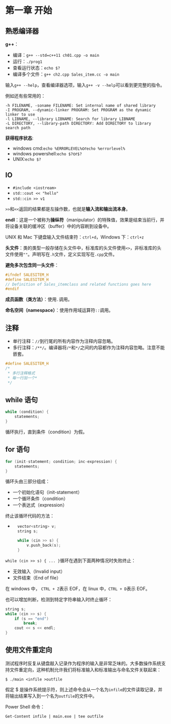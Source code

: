 # 第一章 开始

## 熟悉编译器

**g++**：

- 编译：`g++ --std=c++11 ch01.cpp -o main`
- 运行：`./prog1`
- 查看运行状态：`echo $?`
- 编译多个文件：`g++ ch2.cpp Sales_item.cc -o main`

输入`g++ --help`，查看编译器选项，输入`g++ -v --help`可以看到更完整的指令。

例如还有些常用的：

```shell
-h FILENAME, -soname FILENAME: Set internal name of shared library
-I PROGRAM, --dynamic-linker PROGRAM: Set PROGRAM as the dynamic linker to use
-l LIBNAME, --library LIBNAME: Search for library LIBNAME
-L DIRECTORY, --library-path DIRECTORY: Add DIRECTORY to library search path
```

**获得程序状态**:

- windows cmd:`echo %ERRORLEVEL%`or`echo %errorlevel%`
- windows powershell:`echo $?`or`$?`
- UNIX:`echo $?`

## IO

- `#include <iostream>`
- `std::cout << "hello"`
- `std::cin >> v1`

`>>`和`<<`返回的结果都是左操作数，也就是**输入流和输出流本身**。

**endl**：这是一个被称为**操纵符**（manipulator）的特殊值，效果是结束当前行，并将设备关联的缓冲区（buffer）中的内容刷到设备中。

UNIX 和 Mac 下键盘输入文件结束符：`ctrl+d`，Windows 下：`ctrl+z`

**头文件**：类的类型一般存储在头文件中，标准库的头文件使用`<>`，非标准库的头文件使用`""`。声明写在`.h`文件，定义实现写在`.cpp`文件。

**避免多次包含同一头文件**：

```cpp
#ifndef SALESITEM_H
#define SALESITEM_H
// Definition of Sales_itemclass and related functions goes here
#endif
```

**成员函数（类方法）**：使用`.`调用。

**命名空间（namespace）**：使用作用域运算符`::`调用。

## 注释

- 单行注释：`//`到行尾的所有内容作为注释内容忽略。
- 多行注释：`/**/`。编译器将`/*`和`*/`之间的内容都作为注释内容忽略。注意不能嵌套。

```cpp
#define SALESITEM_H
/*
 * 多行注释格式
 * 每一行加一个*
 */
```

## while 语句

```cpp
while (condition) {
    statements;
}
```

循环执行，直到条件（condition）为假。

## for 语句

```cpp
for (init-statement; condition; inc-expression) {
    statements;
}
```

循环头由三部分组成：

- 一个初始化语句（init-statement）
- 一个循环条件（condition）
- 一个表达式（expression）

终止该循环代码的方法：
- ```cpp
    vector<string> v;
    string s;

    while (cin >> s) {
        v.push_back(s);
    }
    ```
`while (cin >> s) { ... }`循环在遇到下面两种情况时失败终止：

- 无效输入（Invalid input）
- 文件结束（End of file）

在 windows 中， `CTRL + Z`表示 EOF，在 linux 中，`CTRL + D`表示 EOF。

也可以增加判断，检测到特定字符串输入时终止循环：
```cpp
string s;
while (cin >> s) {
    if (s == "end")
        break;
    cout << s << endl;
}
```

## 使用文件重定向

测试程序时反复从键盘敲入记录作为程序的输入是非常乏味的。大多数操作系统支持文件重定向，这种机制允许我们将标准输入和标准输出与命名文件关联起来：

```shell
$ ./main <infile >outfile
```

假定 $ 是操作系统提示符，则上述命令会从一个名为`infile`的文件读取记录，并将输出结果写入到一个名为`outfile`的文件中。

Power Shell 命令：
```shell
Get-Content infile | main.exe | tee outfile
```

